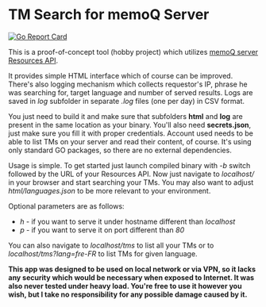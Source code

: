 # TM Search for memoQ Server
[![Go Report Card](https://goreportcard.com/badge/github.com/pczajkowski/tmsearch)](https://goreportcard.com/report/github.com/pczajkowski/tmsearch)

This is a proof-of-concept tool (hobby project) which utilizes [memoQ server Resources API](https://www.memoq.com/en/the-memoq-apis/memoq-server-resources-api).

It provides simple HTML interface which of course can be improved. There's also logging mechanism which collects requestor's IP, phrase he was searching for, target language and number of served results. Logs are saved in *log* subfolder in separate *.log* files (one per day) in CSV format.

You just need to build it and make sure that subfolders **html** and **log** are present in the same location as your binary. You'll also need **secrets.json**, just make sure you fill it with proper credentials. Account used needs to be able to list TMs on your server and read their content, of course. It's using only standard GO packages, so there are no external dependencies.

Usage is simple. To get started just launch compiled binary with *-b* switch followed by the URL of your Resources API. Now just navigate to *localhost/* in your browser and start searching your TMs. You may also want to adjust *html/languages.json* to be more relevant to your environment.

Optional parameters are as follows:

- *h* - if you want to serve it under hostname different than *localhost*
- *p* - if you want to serve it on port different than *80*

You can also navigate to *localhost/tms* to list all your TMs or to *localhost/tms?lang=fre-FR* to list TMs for given language.

**This app was designed to be used on local network or via VPN, so it lacks any security which would be necessary when exposed to Internet. It was also never tested under heavy load. You're free to use it however you wish, but I take no responsibility for any possible damage caused by it.**
